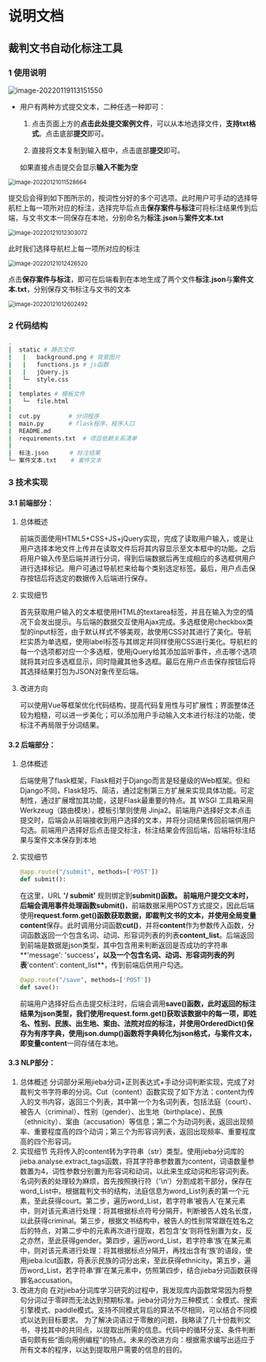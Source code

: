 # 说明文档

## 裁判文书自动化标注工具

### 1 使用说明

![image-20220119113151550](https://whale-picture.oss-cn-hangzhou.aliyuncs.com/img/image-20220119113151550.png)

- 用户有两种方式提交文本，二种任选一种即可：

  1. 点击页面上方的**点击此处提交案例文件**，可以从本地选择文件，**支持txt格式**。点击底部**提交**即可。

  2. 直接将文本复制到输入框中，点击底部**提交**即可。

  如果直接点击提交会显示**输入不能为空**

<img src="https://whale-picture.oss-cn-hangzhou.aliyuncs.com/img/image-20220121011528664.png" alt="image-20220121011528664" style="zoom:80%;" />

提交后会得到如下图所示的，按词性分好的多个可选项。此时用户可手动的选择导航栏上每一项所对应的标注，选择完毕后点击**保存案件与标注**可将标注结果传到后端，与文书文本一同保存在本地，分别命名为**标注.json**与**案件文本.txt**

<img src="https://whale-picture.oss-cn-hangzhou.aliyuncs.com/img/image-20220121012303072.png" alt="image-20220121012303072" style="zoom:80%;" />

此时我们选择导航栏上每一项所对应的标注

<img src="https://whale-picture.oss-cn-hangzhou.aliyuncs.com/img/image-20220121012426520.png" alt="image-20220121012426520" style="zoom:80%;" />

点击**保存案件与标注**，即可在后端看到在本地生成了两个文件**标注.json**与**案件文本.txt**，分别保存文书标注与文书的文本

<img src="https://whale-picture.oss-cn-hangzhou.aliyuncs.com/img/image-20220121012602492.png" alt="image-20220121012602492" style="zoom:80%;" />

### 2 代码结构

```bash
.
│  static # 静态文件
|	|	background.png # 背景图片
|	|	functions.js # js函数
|	|	jQuery.js
|	└─	style.css
|	
|  templates # 模板文件
|	└─	file.html
|
|  cut.py   	 # 分词程序
|  main.py  	 # flask程序，程序入口
|  README.md
|  requirements.txt  # 项目依赖关系清单
|
|  标注.json 	 	# 标注结果
└─ 案件文本.txt    # 案件文本
```

### 3 技术实现

#### 3.1 前端部分：

1. 总体概述

   前端页面使用HTML5+CSS+JS+jQuery实现，完成了读取用户输入，或是让用户选择本地文件上传并在读取文件后将其内容显示至文本框中的功能。之后将用户输入传至后端并进行分词，得到后端数据后再生成相应的多选框供用户进行选择标记。用户可通过导航栏来给每个类别选定标签。最后，用户点击保存按钮后将选定的数据传入后端进行保存。

2. 实现细节

   首先获取用户输入的文本框使用HTML的textarea标签，并且在输入为空的情况下会发出提示。与后端的数据交互使用Ajax完成。多选框使用checkbox类型的input标签，由于默认样式不够美观，故使用CSS对其进行了美化。导航栏实质为单选框，使用label标签与其绑定并同样使用CSS进行美化。导航栏的每一个选项都对应一个多选框，使用jQuery给其添加监听事件，点击哪个选项就将其对应多选框显示，同时隐藏其他多选框。最后在用户点击保存按钮后将其选择结果打包为JSON对象传至后端。

3. 改进方向

   可以使用Vue等框架优化代码结构，提高代码复用性与可扩展性；界面整体还较为粗糙，可以进一步美化；可以添加用户手动输入文本进行标注的功能，使标注不再局限于分词结果。

#### 3.2 后端部分：

1. 总体概述

   后端使用了flask框架，Flask相对于Django而言是轻量级的Web框架。但和Django不同，Flask轻巧、简洁，通过定制第三方扩展来实现具体功能。可定制性，通过扩展增加其功能，这是Flask最重要的特点。其 WSGI 工具箱采用 Werkzeug（路由模块），模板引擎则使用 Jinja2。前端用户选择好文本点击提交时，后端会从前端接收到用户选择的文本，并将分词结果传回前端供用户勾选。前端用户选择好后点击提交标注，标注结果会传回后端，后端将标注结果与案件文本保存到本地

2. 实现细节

   ```python
   @app.route("/submit", methods=['POST'])
   def submit():
   ```

   在这里，URL **'/ submit'** 规则绑定到**submit()**函数。 前端用户提交文本时，后端会调用事件处理函数**submit()**，前端数据采用POST方式提交，因此后端使用**request.form.get()**函数获取数据，即裁判文书的文本，并使用全局变量**content**保存。此时调用分词函数**cut()**，并将**content**作为参数传入函数，分词函数返回一个包含名词、动词、形容词列表的列表**content_list**。后端返回到前端是数据是json类型，其中包含用来判断返回是否成功的字符串**'message': 'success'**，以及一个包含名词、动词、形容词列表的列表**'content': content_list**，传到前端后供用户勾选。

   ```python
   @app.route("/save", methods=['POST'])
   def save():
   ```

   前端用户选择好后点击提交标注时，后端会调用**save()**函数，此时返回的标注结果为json类型，我们使用**request.form.get()**获取该数据中的每一项，即姓名、性别、民族、出生地、案由、法院对应的标注，并使用OrderedDict()保存为有序字典，使用**json.dump()**函数将字典转化为json格式，与案件文本，即变量**content**一同存储在本地。

#### 3.3 NLP部分：

1.	总体概述
   分词部分采用jieba分词+正则表达式+手动分词判断实现，完成了对裁判文书字符串的分词。Cut（content）函数实现了如下方法：content为传入的文书内容，返回三个列表，其中第一个为名词列表，包括法庭（court）、被告人（criminal）、性别（gender）、出生地（birthplace）、民族（ethnicity）、案由（accusation）等信息；第二个为动词列表，返回出现频率、重要程度高的四个动词；第三个为形容词列表，返回出现频率、重要程度高的四个形容词。
2.	实现细节
   先将传入的content转为字符串（str）类型。使用jieba分词库的jieba.analyse.extract_tags函数，将其字符串参数置为content，词语数量参数置为4，词性参数分别置为形容词和动词，以此来生成动词和形容词列表。
   名词列表的处理较为麻烦，首先按照换行符（'\n’）分割成若干部分，保存在word_List中。根据裁判文书的结构，法庭信息为word_List列表的第一个元素，至此获得court。第二步，遍历word_List，若字符串‘被告人’在某元素中，则对该元素进行处理：将其根据标点符号分隔开，判断被告人姓名长度，以此获得criminal。第三步，根据文书结构中，被告人的性别常常跟在姓名之后的特点，对第二步中的元素再次进行提取，若包含‘女’则将性别置为女，反之亦然，至此获得gender。第四步，遍历word_List，若字符串‘族’在某元素中，则对该元素进行处理：将其根据标点分隔开，再找出含有‘族’的语段，使用jieba.lcut函数，将表示民族的词分出来，至此获得ethnicity。第五步，遍历word_List，若字符串‘罪’在某元素中，仿照第四步，结合jieba分词函数获得罪名accusation。
3.	改进方向
   在对jieba分词库学习研究的过程中，我发现库内函数常常因为将整句分词过于零碎而无法达到预期标准。jieba分词分为三种模式：全模式、搜索引擎模式、paddle模式。支持不同模式背后的算法不尽相同，可以结合不同模式以达到目标要求。
   为了解决词语过于零散的问题，我略读了几十份裁判文书，寻找其中的共同点，以提取出所需的信息。代码中的循环分支、条件判断语句颇有些“面向用例编程”的特点。未来的改进方向：根据需求编写出适应于所有文本的程序，以达到提取用户需要的信息的目的。
